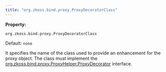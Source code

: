 ```yaml
---
title: "org.zkoss.bind.proxy.ProxyDecoratorClass"
---
```


**Property:**

`org.zkoss.bind.proxy.ProxyDecoratorClass`

Default:  `none`

It specifies the name of the class used to provide an enhancement for
the proxy object. The class must implement the
[org.zkoss.bind.proxy.ProxyHelper.ProxyDecorator](https://www.zkoss.org/javadoc/latest/zk/org/zkoss/bind/proxy/ProxyHelper/ProxyDecorator.html)
interface.
